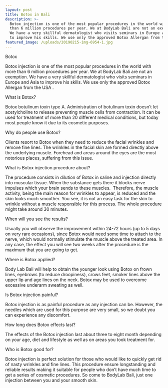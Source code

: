 ```yaml
---
layout: post
title: Botox in Bali
description: >-
  Botox injection is one of the most popular procedures in the world with more
  than 6 million procedures per year. We at BodyLab Bali are not an exemption.
  We have a very skillful dermatologist who visits seminars in Europe and Asia
  to improve his skills. We use only the approved Botox Allergan from the USA .
featured_image: /uploads/20190215-img-6954-1.jpg
---
```


Botox

Botox injection is one of the most popular procedures in the world with more than 6 million procedures per year. We at BodyLab Bali are not an exemption. We have a very skillful dermatologist who visits seminars in Europe and Asia to improve his skills. We use only the approved Botox Allergan from the USA .

What is Botox?

Botox botulinum toxin type A. Administration of botulinum toxin doesn’t let acetylcholine to release preventing muscle cells from contraction. It can be used for treatment of more than 20 different medical conditions, but today most people know it due to its cosmetic purposes.

Why do people use Botox?

Clients resort to Botox when they need to reduce the facial wrinkles and remove fine lines. The wrinkles in the facial skin are formed directly above the underlying muscle. Forehead and areas around the eyes are the most notorious places, suffering from this issue.

What is Botox injection procedure about?

The procedure consists in dilution of Botox in saline and injection directly into muscular tissue. When the substance gets there it blocks nerve impulses which your brain sends to these muscles.&nbsp; Therefore, the muscle activity, being the main reason for wrinkles to appear, is reduced and the skin looks much smoother. You see, it is not an easy task for the skin to wrinkle without a muscle responsible for this process. The whole procedure might take around 30 minutes.

When will you see the results?

Usually you will observe the improvement within 24-72 hours (up to 5 days on very rare occasions), since Botox would need some time to attach to the nerve, which would normally stimulate the muscle above the treated area. In any case, the effect you will see two weeks after the procedure is the maximum that you are going to get.

Where is Botox applied?&nbsp;

Body Lab Bali will help to obtain the younger look using Botox on frown lines, eyebrows (to reduce droopiness), crows feet, smoker lines above the upper lip and age lines on the neck. Botox may be used to overcome excessive underarm sweating as well.

Is Botox injection painful?

Botox injection is as painful procedure as any injection can be. However, the needles which are used for this purpose are very small, so we doubt you can experience any discomfort.

How long does Botox effects last?

The effects of the Botox injection last about three to eight month depending on your age, diet and lifestyle as well as on areas you took treatment for. &nbsp;

Who is Botox good for?

Botox injection is perfect solution for those who would like to quickly get rid of nasty wrinkles and fine lines. This procedure ensure longstanding and reliable results making it suitable for people who don’t have much time to get a series of cosmetic procedures. So come to BodyLab Bali, just one injection between you and your smooth skin. &nbsp;
